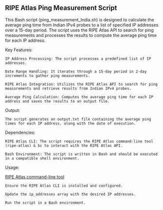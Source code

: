 <h2>RIPE Atlas Ping Measurement Script</h2>

This Bash script (ping_measurement_India.sh) is designed to calculate the average ping time from Indian IPv4 probes to a list of specified IP addresses over a 15-day period. The script uses the RIPE Atlas API to search for ping measurements and processes the results to compute the average ping time for each IP address.

Key Features:

    IP Address Processing: The script processes a predefined list of IP addresses.

    Date Range Handling: It iterates through a 15-day period in 2-day increments to gather ping measurements.

    RIPE Atlas Integration: Utilizes the RIPE Atlas API to search for ping measurements and retrieve results from Indian IPv4 probes.

    Average Ping Calculation: Computes the average ping time for each IP address and saves the results to an output file.

Output:

    The script generates an output.txt file containing the average ping times for each IP address, along with the date of execution.

Dependencies:

    RIPE Atlas CLI: The script requires the RIPE Atlas command-line tool (ripe-atlas) & bc to interact with the RIPE Atlas API.

    Bash Environment: The script is written in Bash and should be executed in a compatible shell environment.

Usage:

[RIPE Atlas command-line tool](https://ripe-atlas-tools.readthedocs.io/en/latest/installation.html)

    Ensure the RIPE Atlas CLI is installed and configured.

    Update the ip_addresses array with the desired IP addresses.

    Run the script in a Bash environment.
